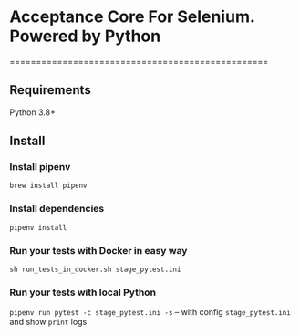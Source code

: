 # Acceptance Core For Selenium. Powered by Python
=================================================
## Requirements
Python 3.8+

## Install
### Install pipenv
`brew install pipenv`

### Install dependencies
`pipenv install`

### Run your tests with Docker in easy way
`sh run_tests_in_docker.sh stage_pytest.ini`

### Run your tests with local Python
`pipenv run pytest -c stage_pytest.ini -s` – with config `stage_pytest.ini` and show `print` logs 